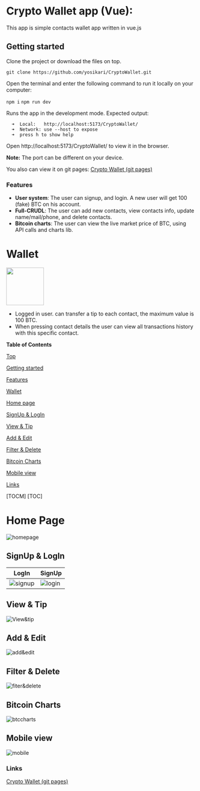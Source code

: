 # Crypto Wallet app (Vue):
This app is simple contacts wallet app written in vue.js

## Getting started
Clone the project or download the files on top.

`git clone https://github.com/yosikari/CryptoWallet.git`

Open the terminal and enter the following command to run it locally on your computer:

`npm i`
`npm run dev`

Runs the app in the development mode. 
Expected output: 
    
      ➜  Local:   http://localhost:5173/CryptoWallet/
      ➜  Network: use --host to expose
      ➜  press h to show help
  
Open http://localhost:5173/CryptoWallet/ to view it in the browser.

**Note:** The port can be different on your device. 

You also can view it on git pages: 
[Crypto Wallet (git pages)](https://yosikari.github.io/CryptoWallet/#/ "Crypto Wallet (git pages)")

### Features

- **User system**: The user can signup, and login. A new user will get 100 (fake) BTC on his account.
- **Full-CRUDL**: The user can add new contacts, view contacts info, update name/mail/phone, and delete contacts.
- **Bitcoin charts**: The user can view the live market price of BTC, using API calls and charts lib.

# Wallet

<img height="100" src="https://trustwallet.com/assets/images/media/assets/trust_platform.svg" />

- Logged in user. can transfer a tip to each contact, the maximum value is 100 BTC.
- When pressing contact details the user can view all transactions history with this specific contact.


**Table of Contents**

[Top](#Crypto-Wallet-app-vue)  
<a name="Crypto-Wallet-app-vue"/>

[Getting started](#Getting-started)  
<a name="Getting-started"/>

[Features](#Features)  
<a name="Features"/>

[Wallet](#Wallet)  
<a name="Wallet"/>

[Home page](#Home-page)  
<a name="Home-page"/>

[SignUp & LogIn](#signup--login)  
<a name="signup--login"/>

[View & Tip](#View--Tip)  
<a name="View--Tip"/>

[Add & Edit](#Add--Edit)  
<a name="Add--Edit"/>

[Filter & Delete](#Filter--Delete)  
<a name="Filter--Delete"/>

[Bitcoin Charts](#Bitcoin-Charts)  
<a name="Bitcoin-Charts"/>

[Mobile view](#Mobile-view )  
<a name="Mobile-view"/>

[Links](#Links)  
<a name="Links"/>

[TOCM]
[TOC]

# Home Page
![homepage](https://im4.ezgif.com/tmp/ezgif-4-95af5c47ed.gif "homepage")

## SignUp & LogIn

|LogIn   |  SignUp |
| ------------ | ------------ |
| ![signup](https://im4.ezgif.com/tmp/ezgif-4-58ef7d9570.gif "signup") | ![login](https://im4.ezgif.com/tmp/ezgif-4-7e673cb2cd.gif "login")   |

## View & Tip

![View&tip](https://im4.ezgif.com/tmp/ezgif-4-c09b0e2be5.gif "view&tip")

## Add & Edit
![add&edit](https://im4.ezgif.com/tmp/ezgif-4-548a64e2a3.gif "add&edit")

## Filter & Delete
![fiter&delete](https://im4.ezgif.com/tmp/ezgif-4-28fcac5637.gif "fiter&delete")

## Bitcoin Charts
![btccharts](https://im4.ezgif.com/tmp/ezgif-4-7bdb671aa3.gif "btccharts")

## Mobile view 
![mobile](https://im4.ezgif.com/tmp/ezgif-4-d8683facb5.gif "mobile")


### Links
[Crypto Wallet (git pages)](https://yosikari.github.io/CryptoWallet/#/ "Crypto Wallet (git pages)")

